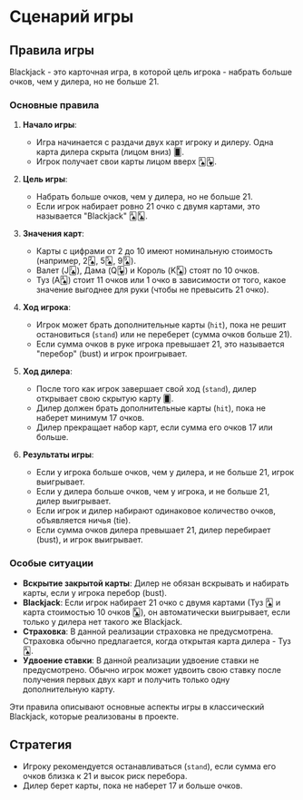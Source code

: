 # Сценарий игры

## Правила игры

Blackjack - это карточная игра, в которой цель игрока - набрать больше очков, чем у дилера, но не больше 21.

### Основные правила

1. **Начало игры**:
   - Игра начинается с раздачи двух карт игроку и дилеру. Одна карта дилера скрыта (лицом вниз) 🂠.
   - Игрок получает свои карты лицом вверх 🂡🂱.

2. **Цель игры**:
   - Набрать больше очков, чем у дилера, но не больше 21.
   - Если игрок набирает ровно 21 очко с двумя картами, это называется "Blackjack" 🂡🃞.

3. **Значения карт**:
   - Карты с цифрами от 2 до 10 имеют номинальную стоимость (например, 2🂢, 5🂥, 9🂩).
   - Валет (J🃛), Дама (Q🂴) и Король (K🂮) стоят по 10 очков.
   - Туз (A🂡) стоит 11 очков или 1 очко в зависимости от того, какое значение выгоднее для руки (чтобы не превысить 21 очко).

4. **Ход игрока**:
   - Игрок может брать дополнительные карты (`hit`), пока не решит остановиться (`stand`) или не переберет (сумма очков больше 21).
   - Если сумма очков в руке игрока превышает 21, это называется "перебор" (bust) и игрок проигрывает.

5. **Ход дилера**:
   - После того как игрок завершает свой ход (`stand`), дилер открывает свою скрытую карту 🂠.
   - Дилер должен брать дополнительные карты (`hit`), пока не наберет минимум 17 очков.
   - Дилер прекращает набор карт, если сумма его очков 17 или больше.

6. **Результаты игры**:
   - Если у игрока больше очков, чем у дилера, и не больше 21, игрок выигрывает.
   - Если у дилера больше очков, чем у игрока, и не больше 21, дилер выигрывает.
   - Если игрок и дилер набирают одинаковое количество очков, объявляется ничья (tie).
   - Если сумма очков дилера превышает 21, дилер перебирает (bust), и игрок выигрывает.

### Особые ситуации

- **Вскрытие закрытой карты**: Дилер не обязан вскрывать и набирать карты, если у игрока перебор (bust).
- **Blackjack**: Если игрок набирает 21 очко с двумя картами (Туз 🂡 и карта стоимостью 10 очков 🃞), он автоматически выигрывает, если только у дилера нет такого же Blackjack.
- **Страховка**: В данной реализации страховка не предусмотрена. Страховка обычно предлагается, когда открытая карта дилера - Туз 🂡.
- **Удвоение ставки**: В данной реализации удвоение ставки не предусмотрено. Обычно игрок может удвоить свою ставку после получения первых двух карт и получить только одну дополнительную карту.

Эти правила описывают основные аспекты игры в классический Blackjack, которые реализованы в проекте.

## Стратегия

- Игроку рекомендуется останавливаться (`stand`), если сумма его очков близка к 21 и высок риск перебора.
- Дилер берет карты, пока не наберет 17 и больше очков.